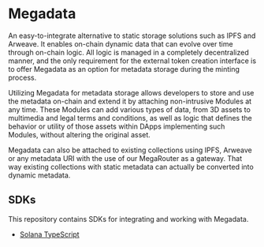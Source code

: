 # Megadata

An easy-to-integrate alternative to static storage solutions such as IPFS and Arweave. It enables on-chain dynamic data that can evolve over time through on-chain logic. All logic is managed in a completely decentralized manner, and the only requirement for the external token creation interface is to offer Megadata as an option for metadata storage during the minting process.

Utilizing Megadata for metadata storage allows developers to store and use the metadata on-chain and extend it by attaching non-intrusive Modules at any time. These Modules can add various types of data, from 3D assets to multimedia and legal terms and conditions, as well as logic that defines the behavior or utility of those assets within DApps implementing such Modules, without altering the original asset.

Megadata can also be attached to existing collections using IPFS, Arweave or any metadata URI with the use of our MegaRouter as a gateway. That way existing collections with static metadata can actually be converted into dynamic metadata.

## SDKs

This repository contains SDKs for integrating and working with Megadata.

- [Solana TypeScript](./clients/ts/README.md)